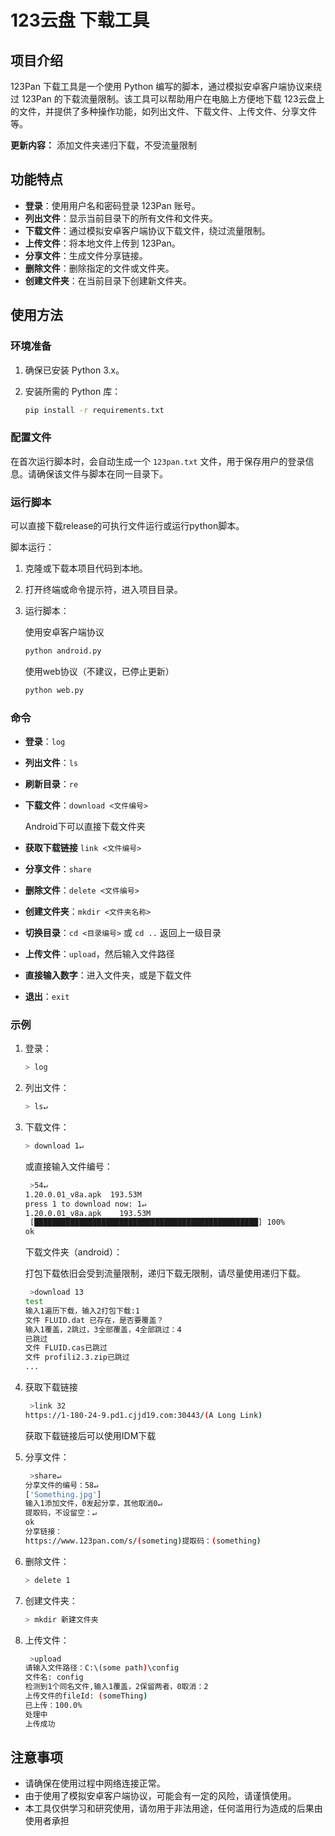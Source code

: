 # 123云盘 下载工具

## 项目介绍

123Pan 下载工具是一个使用 Python 编写的脚本，通过模拟安卓客户端协议来绕过 123Pan 的下载流量限制。该工具可以帮助用户在电脑上方便地下载 123云盘上的文件，并提供了多种操作功能，如列出文件、下载文件、上传文件、分享文件等。

**更新内容：** 添加文件夹递归下载，不受流量限制

## 功能特点

- **登录**：使用用户名和密码登录 123Pan 账号。
- **列出文件**：显示当前目录下的所有文件和文件夹。
- **下载文件**：通过模拟安卓客户端协议下载文件，绕过流量限制。
- **上传文件**：将本地文件上传到 123Pan。
- **分享文件**：生成文件分享链接。
- **删除文件**：删除指定的文件或文件夹。
- **创建文件夹**：在当前目录下创建新文件夹。

## 使用方法

### 环境准备

1. 确保已安装 Python 3.x。

2. 安装所需的 Python 库：
   
   ```bash
   pip install -r requirements.txt
   ```

### 配置文件

在首次运行脚本时，会自动生成一个 `123pan.txt` 文件，用于保存用户的登录信息。请确保该文件与脚本在同一目录下。

### 运行脚本

可以直接下载release的可执行文件运行或运行python脚本。

脚本运行：

1. 克隆或下载本项目代码到本地。

2. 打开终端或命令提示符，进入项目目录。

3. 运行脚本：
   
   使用安卓客户端协议
   
   ```bash
   python android.py
   ```
   
   使用web协议（不建议，已停止更新）
   
   ```bash
   python web.py
   ```

### 命令

- **登录**：`log`

- **列出文件**：`ls`

- **刷新目录**：`re`

- **下载文件**：`download <文件编号>`
  
  Android下可以直接下载文件夹

- **获取下载链接** `link <文件编号>`

- **分享文件**：`share`

- **删除文件**：`delete <文件编号>`

- **创建文件夹**：`mkdir <文件夹名称>`

- **切换目录**：`cd <目录编号>` 或 `cd ..` 返回上一级目录

- **上传文件**：`upload`，然后输入文件路径

- **直接输入数字**：进入文件夹，或是下载文件

- **退出**：`exit`

### 示例

1. 登录：
   
   ```bash
   > log
   ```

2. 列出文件：
   
   ```bash
   > ls↵
   ```

3. 下载文件：
   
   ```bash
   > download 1↵
   ```
   
   或直接输入文件编号：
   
   ```bash
    >54↵
   1.20.0.01_v8a.apk  193.53M
   press 1 to download now: 1↵
   1.20.0.01_v8a.apk    193.53M
    [██████████████████████████████████████████████████] 100%  
   ok
   ```
   
   下载文件夹（android）：
   
   打包下载依旧会受到流量限制，递归下载无限制，请尽量使用递归下载。
   
   ```bash
    >download 13
   test
   输入1遍历下载，输入2打包下载:1
   文件 FLUID.dat 已存在，是否要覆盖？
   输入1覆盖，2跳过，3全部覆盖，4全部跳过：4
   已跳过
   文件 FLUID.cas已跳过
   文件 profili2.3.zip已跳过
   ...
   ```

4. 获取下载链接
   
   ```bash
    >link 32
   https://1-180-24-9.pd1.cjjd19.com:30443/(A Long Link)
   ```
   
   获取下载链接后可以使用IDM下载

5. 分享文件：
   
   ```bash
    >share↵
   分享文件的编号：58↵
   ['Something.jpg']
   输入1添加文件，0发起分享，其他取消0↵
   提取码，不设留空：↵
   ok
   分享链接：
   https://www.123pan.com/s/(someting)提取码：(something)
   ```

6. 删除文件：
   
   ```bash
   > delete 1
   ```

7. 创建文件夹：
   
   ```bash
   > mkdir 新建文件夹
   ```

8. 上传文件：
   
   ```bash
    >upload
   请输入文件路径：C:\(some path)\config
   文件名: config
   检测到1个同名文件,输入1覆盖，2保留两者，0取消：2
   上传文件的fileId: (someThing)
   已上传：100.0%
   处理中
   上传成功
   ```

## 注意事项

- 请确保在使用过程中网络连接正常。
- 由于使用了模拟安卓客户端协议，可能会有一定的风险，请谨慎使用。
- 本工具仅供学习和研究使用，请勿用于非法用途，任何滥用行为造成的后果由使用者承担
